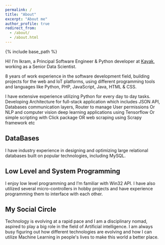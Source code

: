 ```yaml
---
permalink: /
title: "About"
excerpt: "About me"
author_profile: true
redirect_from: 
  - /about/
  - /about.html
---
```


{% include base_path %}

Hi! I’m Ikram, a Principal Software Engineer & Python developer at [Kayak](https://www.kayak.com/), working as a Senior
Data Scientist.

8 years of work experience in the software development field, building projects for the web and IoT platforms, using
different programming tools and languages like Python, PHP, JavaScript, Java, HTML & CSS.

I have extensive experience utilizing Python for every day to day tasks. Developing Architecture for full-stack
application which includes JSON API, Databases communication layers, Router to manage User permissions Or
NLP and computer vision deep learning applications using Tensorflow Or simple scripting with Click package OR
web scraping using Scrapy framework etc

 
## DataBases
I have industry experience in designing and optimizing large relational databases built on popular technologies, including MySQL.

## Low Level and System Programming
I enjoy low level programming and I’m familiar with Win32 API.
I have also utilized several micro-controllers in hobby projects and have experience programming them to interface with each other.

## My Social Circle
Technology is evolving at a rapid pace and I am a disciplinary nomad, aspired to play a big role in the field of Artificial intelligence.
I am always busy figuring out how different technologies are evolving and how I can utilize Machine Learning in people's lives to make
this world a better place. 